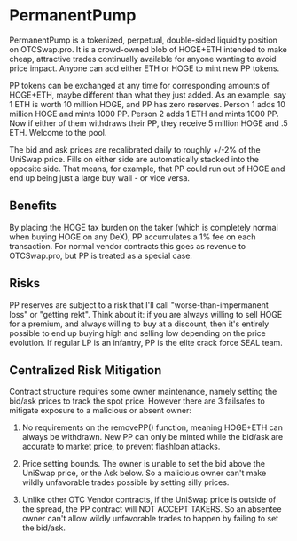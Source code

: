 # PermanentPump

PermanentPump is a tokenized, perpetual, double-sided liquidity position on OTCSwap.pro. It is a crowd-owned blob of HOGE+ETH intended to make cheap, attractive trades continually available for anyone wanting to avoid price impact. Anyone can add either ETH or HOGE to mint new PP tokens. 

PP tokens can be exchanged at any time for corresponding amounts of HOGE+ETH, maybe different than what they just added. As an example, say 1 ETH is worth 10 million HOGE, and PP has zero reserves. Person 1 adds 10 million HOGE and mints 1000 PP. Person 2 adds 1 ETH and mints 1000 PP. Now if either of them withdraws their PP, they receive 5 million HOGE and .5 ETH. Welcome to the pool.

The bid and ask prices are recalibrated daily to roughly +/-2% of the UniSwap price. Fills on either side are automatically stacked into the opposite side. That means, for example, that PP could run out of HOGE and end up being just a large buy wall - or vice versa.

## Benefits

By placing the HOGE tax burden on the taker (which is completely normal when buying HOGE on any DeX), PP accumulates a 1% fee on each transaction. For normal vendor contracts this goes as revenue to OTCSwap.pro, but PP is treated as a special case.

## Risks

PP reserves are subject to a risk that I'll call "worse-than-impermanent loss" or "getting rekt". Think about it: if you are always willing to sell HOGE for a premium, and always willing to buy at a discount, then it's entirely possible to end up buying high and selling low depending on the price evolution. If regular LP is an infantry, PP is the elite crack force SEAL team.

## Centralized Risk Mitigation

Contract structure requires some owner maintenance, namely setting the bid/ask prices to track the spot price. However there are 3 failsafes to mitigate exposure to a malicious or absent owner:

1) No requirements on the removePP() function, meaning HOGE+ETH can always be withdrawn. New PP can only be minted while the bid/ask are accurate to market price, to prevent flashloan attacks.

2) Price setting bounds. The owner is unable to set the bid above the UniSwap price, or the Ask below. So a malicious owner can't make wildly unfavorable trades possible by setting silly prices.

3) Unlike other OTC Vendor contracts, if the UniSwap price is outside of the spread, the PP contract will NOT ACCEPT TAKERS. So an absentee owner can't allow wildly unfavorable trades to happen by failing to set the bid/ask.